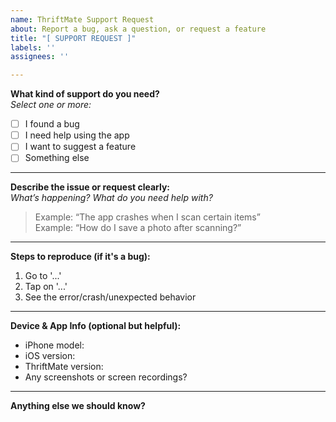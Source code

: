 ```yaml
---
name: ThriftMate Support Request
about: Report a bug, ask a question, or request a feature
title: "[ SUPPORT REQUEST ]"
labels: ''
assignees: ''

---
```


**What kind of support do you need?**  
_Select one or more:_
- [ ] I found a bug
- [ ] I need help using the app
- [ ] I want to suggest a feature
- [ ] Something else

---

**Describe the issue or request clearly:**  
_What’s happening? What do you need help with?_

> Example: “The app crashes when I scan certain items”  
> Example: “How do I save a photo after scanning?”

---

**Steps to reproduce (if it's a bug):**
1. Go to '...'
2. Tap on '...'
3. See the error/crash/unexpected behavior

---

**Device & App Info (optional but helpful):**
- iPhone model: 
- iOS version: 
- ThriftMate version: 
- Any screenshots or screen recordings?

---

**Anything else we should know?**
